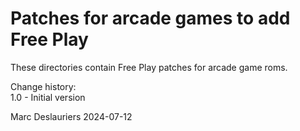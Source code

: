 # Patches for arcade games to add Free Play

These directories contain Free Play patches for arcade game roms.

Change history:  
1.0 - Initial version  

Marc Deslauriers
2024-07-12
